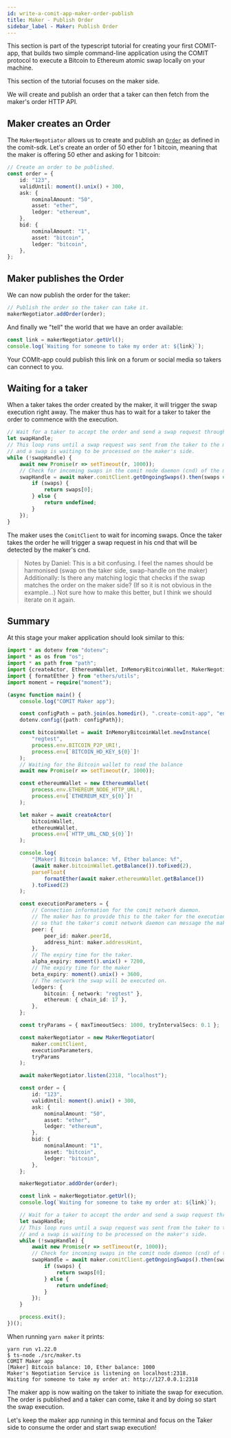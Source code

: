 ```yaml
---
id: write-a-comit-app-maker-order-publish
title: Maker - Publish Order
sidebar_label - Maker: Publish Order
---
```


This section is part of the typescript tutorial for creating your first COMIT-app, that builds two simple command-line application using the COMIT protocol to execute a Bitcoin to Ethereum atomic swap locally on your machine.

This section of the tutorial focuses on the maker side.

We will create and publish an order that a taker can then fetch from the maker's order HTTP API.

## Maker creates an Order

The `MakerNegotiator` allows us to create and publish an [`Order`](../../comit-sdk/interfaces/_negotiation_order_.order.md) as defined in the comit-sdk.
Let's create an order of 50 ether for 1 bitcoin, meaning that the maker is offering 50 ether and asking for 1 bitcoin:

```typescript
// Create an order to be published.
const order = {
    id: "123",
    validUntil: moment().unix() + 300,
    ask: {
        nominalAmount: "50",
        asset: "ether",
        ledger: "ethereum",
    },
    bid: {
        nominalAmount: "1",
        asset: "bitcoin",
        ledger: "bitcoin",
    },
};
```

## Maker publishes the Order

We can now publish the order for the taker:

```typescript
// Publish the order so the taker can take it.
makerNegotiator.addOrder(order);
```

And finally we "tell" the world that we have an order available:

```typescript
const link = makerNegotiator.getUrl();
console.log(`Waiting for someone to take my order at: ${link}`);
```

Your COMIt-app could publish this link on a forum or social media so takers can connect to you.


## Waiting for a taker

When a taker takes the order created by the maker, it will trigger the swap execution right away.
The maker thus has to wait for a taker to taker the order to commence with the execution.

```typescript
// Wait for a taker to accept the order and send a swap request through the comit network daemon (cnd).
let swapHandle;
// This loop runs until a swap request was sent from the taker to the maker
// and a swap is waiting to be processed on the maker's side.
while (!swapHandle) {
    await new Promise(r => setTimeout(r, 1000));
    // Check for incoming swaps in the comit node daemon (cnd) of the maker.
    swapHandle = await maker.comitClient.getOngoingSwaps().then(swaps => {
        if (swaps) {
            return swaps[0];
        } else {
            return undefined;
        }
    });
}
```

The maker uses the `ComitClient` to wait for incoming swaps.
Once the taker takes the order he will trigger a swap request in his cnd that will be detected by the maker's cnd.

> Notes by Daniel: This is a bit confusing. I feel the names should be harmonised (swap on the taker side, swap-handle on the maker)
> Additionally: Is there any matching logic that checks if the swap matches the order on the maker side? (If so it is not obvious in the example...)
> Not sure how to make this better, but I think we should iterate on it again.

## Summary

At this stage your maker application should look similar to this:

```typescript
import * as dotenv from "dotenv";
import * as os from "os";
import * as path from "path";
import {createActor, EthereumWallet, InMemoryBitcoinWallet, MakerNegotiator} from "comit-sdk";
import { formatEther } from "ethers/utils";
import moment = require("moment");

(async function main() {
    console.log("COMIT Maker app");

    const configPath = path.join(os.homedir(), ".create-comit-app", "env");
    dotenv.config({path: configPath});

    const bitcoinWallet = await InMemoryBitcoinWallet.newInstance(
        "regtest",
        process.env.BITCOIN_P2P_URI!,
        process.env[`BITCOIN_HD_KEY_${0}`]!
    );
    // Waiting for the Bitcoin wallet to read the balance
    await new Promise(r => setTimeout(r, 1000));

    const ethereumWallet = new EthereumWallet(
        process.env.ETHEREUM_NODE_HTTP_URL!,
        process.env[`ETHEREUM_KEY_${0}`]!
    );

    let maker = await createActor(
        bitcoinWallet,
        ethereumWallet,
        process.env[`HTTP_URL_CND_${0}`]!
    );

    console.log(
        "[Maker] Bitcoin balance: %f, Ether balance: %f",
        (await maker.bitcoinWallet.getBalance()).toFixed(2),
        parseFloat(
            formatEther(await maker.ethereumWallet.getBalance())
        ).toFixed(2)
    );

    const executionParameters = {
        // Connection information for the comit network daemon.
        // The maker has to provide this to the taker for the execution phase,
        // so that the taker's comit network daemon can message the maker's comit network daemon.
        peer: {
            peer_id: maker.peerId,
            address_hint: maker.addressHint,
        },
        // The expiry time for the taker.
        alpha_expiry: moment().unix() + 7200,
        // The expiry time for the maker
        beta_expiry: moment().unix() + 3600,
        // The network the swap will be executed on.
        ledgers: {
            bitcoin: { network: "regtest" },
            ethereum: { chain_id: 17 },
        },
    };

    const tryParams = { maxTimeoutSecs: 1000, tryIntervalSecs: 0.1 };

    const makerNegotiator = new MakerNegotiator(
        maker.comitClient,
        executionParameters,
        tryParams
    );

    await makerNegotiator.listen(2318, "localhost");

    const order = {
        id: "123",
        validUntil: moment().unix() + 300,
        ask: {
            nominalAmount: "50",
            asset: "ether",
            ledger: "ethereum",
        },
        bid: {
            nominalAmount: "1",
            asset: "bitcoin",
            ledger: "bitcoin",
        },
    };

    makerNegotiator.addOrder(order);

    const link = makerNegotiator.getUrl();
    console.log(`Waiting for someone to take my order at: ${link}`);

    // Wait for a taker to accept the order and send a swap request through the comit network daemon (cnd).
    let swapHandle;
    // This loop runs until a swap request was sent from the taker to the maker
    // and a swap is waiting to be processed on the maker's side.
    while (!swapHandle) {
        await new Promise(r => setTimeout(r, 1000));
        // Check for incoming swaps in the comit node daemon (cnd) of the maker.
        swapHandle = await maker.comitClient.getOngoingSwaps().then(swaps => {
            if (swaps) {
                return swaps[0];
            } else {
                return undefined;
            }
        });
    }

    process.exit();
})();
```

When running `yarn maker` it prints:
```
yarn run v1.22.0
$ ts-node ./src/maker.ts
COMIT Maker app
[Maker] Bitcoin balance: 10, Ether balance: 1000
Maker's Negotiation Service is listening on localhost:2318.
Waiting for someone to take my order at: http://127.0.0.1:2318

```

The maker app is now waiting on the taker to initiate the swap for execution.
The order is published and a taker can come, take it and by doing so start the swap execution.

Let's keep the maker app running in this terminal and focus on the Taker side to consume the order and start swap execution!
